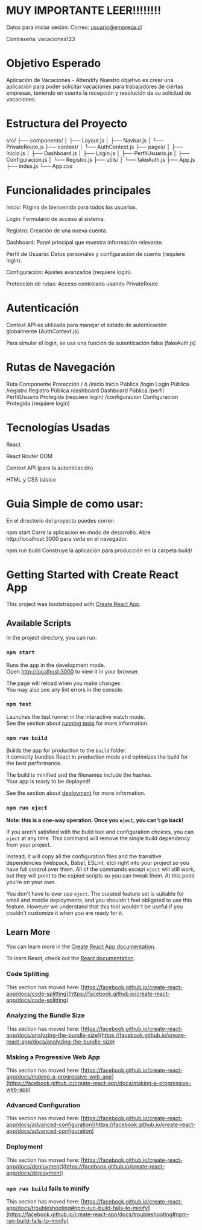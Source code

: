 
#  MUY IMPORTANTE LEER!!!!!!!!
Datos para iniciar sesión:
Correo: usuario@empresa.cl

Contraseña: vacaciones123

# Objetivo Esperado

Aplicación de Vacaciones - Attendify
Nuestro objetivo es crear una aplicación para poder solicitar vacaciones para trabajadores de ciertas empresas, teniendo en cuenta la recepción y resolución de su solicitud de vacaciones.


# Estructura del Proyecto

src/
├── components/
│   ├── Layout.js
│   ├── Navbar.js
│   └── PrivateRoute.js
├── context/
│   └── AuthContext.js
├── pages/
│   ├── Inicio.js
│   ├── Dashboard.js
│   ├── Login.js
│   ├── PerfilUsuario.js
│   ├── Configuracion.js
│   └── Registro.js
├── utils/
│   └── fakeAuth.js
├── App.js
├── index.js
└── App.css


# Funcionalidades principales

Inicio: Página de bienvenida para todos los usuarios.

Login: Formulario de acceso al sistema.

Registro: Creación de una nueva cuenta.

Dashboard: Panel principal que muestra información relevante.

Perfil de Usuario: Datos personales y configuración de cuenta (requiere login).

Configuración: Ajustes avanzados (requiere login).

Protección de rutas: Acceso controlado usando PrivateRoute.



# Autenticación

Context API es utilizada para manejar el estado de autenticación globalmente (AuthContext.js).

Para simular el login, se usa una función de autenticación falsa (fakeAuth.js)


# Rutas de Navegación

Ruta	              Componente	             Protección
/ ó /inicio	            Inicio	                   Pública
/login	                Login	                   Pública
/registro	          Registro	                   Pública
/dashboard	          Dashboard	                   Pública
/perfil	            PerfilUsuario	       Protegida (requiere login)
/configuracion	    Configuracion	       Protegida (requiere login)


# Tecnologías Usadas

React

React Router DOM

Context API (para la autenticación)

HTML y CSS básico


# Guia Simple de como usar:

En el directorio del proyecto puedes correr:

npm start
Corre la aplicación en modo de desarrollo.
Abre http://localhost:3000 para verla en el navegador.

npm run build
Construye la aplicación para producción en la carpeta build/


# Getting Started with Create React App

This project was bootstrapped with [Create React App](https://github.com/facebook/create-react-app).

## Available Scripts

In the project directory, you can run:

### `npm start`

Runs the app in the development mode.\
Open [http://localhost:3000](http://localhost:3000) to view it in your browser.

The page will reload when you make changes.\
You may also see any lint errors in the console.

### `npm test`

Launches the test runner in the interactive watch mode.\
See the section about [running tests](https://facebook.github.io/create-react-app/docs/running-tests) for more information.

### `npm run build`

Builds the app for production to the `build` folder.\
It correctly bundles React in production mode and optimizes the build for the best performance.

The build is minified and the filenames include the hashes.\
Your app is ready to be deployed!

See the section about [deployment](https://facebook.github.io/create-react-app/docs/deployment) for more information.

### `npm run eject`

**Note: this is a one-way operation. Once you `eject`, you can't go back!**

If you aren't satisfied with the build tool and configuration choices, you can `eject` at any time. This command will remove the single build dependency from your project.

Instead, it will copy all the configuration files and the transitive dependencies (webpack, Babel, ESLint, etc) right into your project so you have full control over them. All of the commands except `eject` will still work, but they will point to the copied scripts so you can tweak them. At this point you're on your own.

You don't have to ever use `eject`. The curated feature set is suitable for small and middle deployments, and you shouldn't feel obligated to use this feature. However we understand that this tool wouldn't be useful if you couldn't customize it when you are ready for it.

## Learn More

You can learn more in the [Create React App documentation](https://facebook.github.io/create-react-app/docs/getting-started).

To learn React, check out the [React documentation](https://reactjs.org/).

### Code Splitting

This section has moved here: [https://facebook.github.io/create-react-app/docs/code-splitting](https://facebook.github.io/create-react-app/docs/code-splitting)

### Analyzing the Bundle Size

This section has moved here: [https://facebook.github.io/create-react-app/docs/analyzing-the-bundle-size](https://facebook.github.io/create-react-app/docs/analyzing-the-bundle-size)

### Making a Progressive Web App

This section has moved here: [https://facebook.github.io/create-react-app/docs/making-a-progressive-web-app](https://facebook.github.io/create-react-app/docs/making-a-progressive-web-app)

### Advanced Configuration

This section has moved here: [https://facebook.github.io/create-react-app/docs/advanced-configuration](https://facebook.github.io/create-react-app/docs/advanced-configuration)

### Deployment

This section has moved here: [https://facebook.github.io/create-react-app/docs/deployment](https://facebook.github.io/create-react-app/docs/deployment)

### `npm run build` fails to minify

This section has moved here: [https://facebook.github.io/create-react-app/docs/troubleshooting#npm-run-build-fails-to-minify](https://facebook.github.io/create-react-app/docs/troubleshooting#npm-run-build-fails-to-minify)
